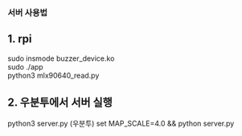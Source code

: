 ### 서버 사용법
## 1. rpi 
sudo insmode buzzer_device.ko <br>
sudo ./app <br>
python3 mlx90640_read.py



## 2. 우분투에서 서버 실행
python3 server.py (우분투)
set MAP_SCALE=4.0 && python server.py

